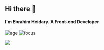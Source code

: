 ## Hi there 👋
#### I'm Ebrahim Heidary. A Front-end Developer


<!-- Here are some ideas to get you started:

- 🔭 I’m currently working on a Music Player
- 🌱 I’m currently learning React
- 💬 Ask me about Javascript, CCS And React
- 📫 How to reach me: ...
- 😄 Pronouns: ...  -->



![age](https://img.shields.io/badge/age-19-blue)
![focus](https://img.shields.io/badge/focus-frontend-blue)

<a href="https://github.com/EbrahimHeydari">
  <img src="https://github-readme-stats.vercel.app/api?username=Ebrahim780&hide=stars&show_icons=true&theme=react">
</a>

<!-- ![Top Langs](https://github-readme-stats.vercel.app/api/top-langs/?username=Ebrahim780&theme=react) -->
